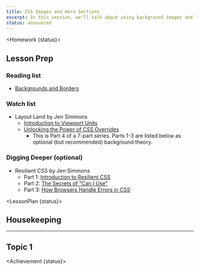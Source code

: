 ```yaml
---
title: CSS Images and Hero Sections
excerpt: In this session, we'll talk about using background images and flexbox when making Hero sections.
status: announced
---
```


<script>
	import Homework from "$lib/components/Homework.svelte";
	import LessonPlan from "$lib/components/LessonPlan.svelte";
	import Achievement from "$lib/components/Achievement.svelte";
</script>

<Homework {status}>

<h2>Lesson Prep</h2>

### Reading list
- [Backgrounds and Borders](https://developer.mozilla.org/en-US/docs/Learn/CSS/Building_blocks/Backgrounds_and_borders)

### Watch list
- Layout Land by Jen Simmons
    - [Introduction to Viewport Units](https://youtu.be/_sgF8I-Q1Gs)
    - [Unlocking the Power of CSS Overrides](https://www.youtube.com/watch?v=0X6zrW2QW8Q)
        - This is Part 4 of a 7-part series. Parts 1-3 are listed below as optional (but recommended) background theory.

### Digging Deeper (optional)
- Resilient CSS by Jen Simmons
    - Part 1: [Introduction to Resilient CSS](https://www.youtube.com/watch?v=u00FY9vADfQ)
    - Part 2: [The Secrets of "Can I Use"](https://www.youtube.com/watch?v=WM_cKHH7bZ0)
    - Part 3: [How Browsers Handle Errors in CSS](https://www.youtube.com/watch?v=NJjlzxud4_M)

</Homework>

<LessonPlan {status}>

## Housekeeping

---

## Topic 1

</LessonPlan>

<Achievement {status}>

</Achievement>